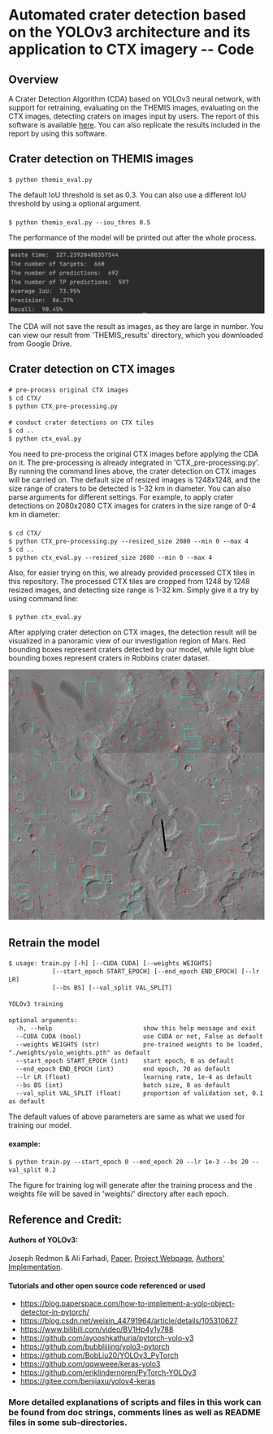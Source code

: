 Automated crater detection based on the YOLOv3 architecture and its application to CTX imagery -- Code
============================


## Overview
A Crater Detection Algorithm (CDA) based on YOLOv3 neural network, with support for 
retraining, evaluating on the THEMIS images, evaluating on the CTX images, detecting 
craters on images input by users. The report of this software is available [here](https://github.com/acse-2019/irp-acse-yj319/tree/master/FinalReport). 
You can also replicate the results included in the report by using this software.



## Crater detection on THEMIS images
####
    $ python themis_eval.py
The default IoU threshold is set as 0.3. You can also use a different IoU threshold by using a optional argument.
####
    $ python themis_eval.py --iou_thres 0.5
The performance of the model will be printed out after the whole process.
<p align="center"><img src="./images_in_README/img2.png"\></p>
The CDA will not save the result as images, as they are large in number. You can view our result from 'THEMIS_results' directory, which you
downloaded from Google Drive.

## Crater detection on CTX images
####
    # pre-process original CTX images
    $ cd CTX/
    $ python CTX_pre-processing.py
    
    # conduct crater detections on CTX tiles
    $ cd ..
    $ python ctx_eval.py
You need to pre-process the original CTX images before applying the CDA on it. The pre-processing is
already integrated in 'CTX_pre-processing.py'. By running the command lines above, the crater detection
on CTX images will be carried on. The default size of resized images is 1248x1248, and the size range of craters
to be detected is 1-32 km in diameter. You can also parse arguments for different settings. For example, to apply
crater detections on 2080x2080 CTX images for craters in the size range of 0-4 km in diameter:
####
    $ cd CTX/
    $ python CTX_pre-processing.py --resized_size 2080 --min 0 --max 4
    $ cd ..
    $ python ctx_eval.py --resized_size 2080 --min 0 --max 4
Also, for easier trying on this, we already provided processed CTX tiles in this repository.
The processed CTX tiles are cropped from 1248 by 1248 resized images, and detecting size range is 1-32 km.
Simply give it a try by using command line:
####
    $ python ctx_eval.py
After applying crater detection on CTX images, the detection result will be visualized in a panoramic view
of our investigation region of Mars. Red bounding boxes represent craters detected by our model, while light
blue bounding boxes represent craters in Robbins crater dataset.
<p align="center"><img src="./images_in_README/img3.png"\></p>

## Retrain the model
####
    $ usage: train.py [-h] [--CUDA CUDA] [--weights WEIGHTS]
                [--start_epoch START_EPOCH] [--end_epoch END_EPOCH] [--lr LR]
                [--bs BS] [--val_split VAL_SPLIT]

    YOLOv3 training

    optional arguments:
      -h, --help                         show this help message and exit
      --CUDA CUDA (bool)                 use CUDA or not, False as default
      --weights WEIGHTS (str)            pre-trained weights to be loaded, "./weights/yolo_weights.pth" as default
      --start_epoch START_EPOCH (int)    start epoch, 0 as default
      --end_epoch END_EPOCH (int)        end epoch, 70 as default
      --lr LR (float)                    learning rate, 1e-4 as default
      --bs BS (int)                      batch size, 8 as default
      --val_split VAL_SPLIT (float)      proportion of validation set, 0.1 as default
The default values of above parameters are same as what we used for training our model.
#### example:
    $ python train.py --start_epoch 0 --end_epoch 20 --lr 1e-3 --bs 20 --val_split 0.2
The figure for training log will generate after the training process and the weights file will be saved
in 'weights/' directory after each epoch.


## Reference and Credit:

#### Authors of YOLOv3: 
Joseph Redmon & Ali Farhadi, 
[Paper](https://pjreddie.com/media/files/papers/YOLOv3.pdf), [Project Webpage](https://pjreddie.com/darknet/yolo/), [Authors' Implementation](https://github.com/pjreddie/darknet).

#### Tutorials and other open source code referenced or used
* https://blog.paperspace.com/how-to-implement-a-yolo-object-detector-in-pytorch/
* https://blog.csdn.net/weixin_44791964/article/details/105310627
* https://www.bilibili.com/video/BV1Hp4y1y788
* https://github.com/ayooshkathuria/pytorch-yolo-v3
* https://github.com/bubbliiiing/yolo3-pytorch
* https://github.com/BobLiu20/YOLOv3_PyTorch
* https://github.com/qqwweee/keras-yolo3
* https://github.com/eriklindernoren/PyTorch-YOLOv3
* https://gitee.com/benjiaxu/yolov4-keras



### More detailed explanations of scripts and files in this work can be found from doc strings, comments lines as well as README files in some sub-directories.



    






